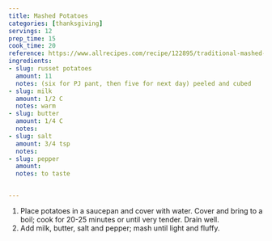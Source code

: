 ```yaml
---
title: Mashed Potatoes
categories: [thanksgiving]
servings: 12
prep_time: 15
cook_time: 20
reference: https://www.allrecipes.com/recipe/122895/traditional-mashed-potatoes/
ingredients:
- slug: russet potatoes
  amount: 11
  notes: (six for PJ pant, then five for next day) peeled and cubed
- slug: milk
  amount: 1/2 C
  notes: warm
- slug: butter
  amount: 1/4 C
  notes:
- slug: salt
  amount: 3/4 tsp
  notes:
- slug: pepper
  amount:
  notes: to taste


---
```


1. Place potatoes in a saucepan and cover with water. Cover and bring to a boil; cook for 20-25 minutes or until very tender. Drain well.
2. Add milk, butter, salt and pepper; mash until light and fluffy.
